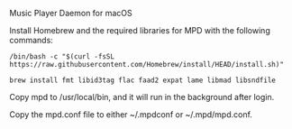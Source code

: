 Music Player Daemon for macOS

Install Homebrew and the required libraries for MPD with the following commands:

`/bin/bash -c "$(curl -fsSL https://raw.githubusercontent.com/Homebrew/install/HEAD/install.sh)"`

`brew install fmt libid3tag flac faad2 expat lame libmad libsndfile`

Copy mpd to /usr/local/bin, and it will run in the background after login.

Copy the mpd.conf file to either ~/.mpdconf or ~/.mpd/mpd.conf.
